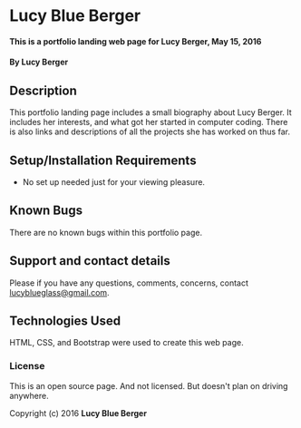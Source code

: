 # Lucy Blue Berger

#### This is a portfolio landing web page for Lucy Berger, May 15, 2016

#### By Lucy Berger

## Description

This portfolio landing page includes a small biography about Lucy Berger.  It includes her interests, and what got her started in computer coding. There is also links and descriptions of all the projects she has worked on thus far.

## Setup/Installation Requirements

* No set up needed just for your viewing pleasure.


## Known Bugs

There are no known bugs within this portfolio page.

## Support and contact details

Please if you have any questions, comments, concerns, contact lucyblueglass@gmail.com.

## Technologies Used

HTML, CSS, and Bootstrap were used to create this web page.

### License

This is an open source page. And not licensed. But doesn't plan on driving anywhere.

Copyright (c) 2016 **Lucy Blue Berger**
